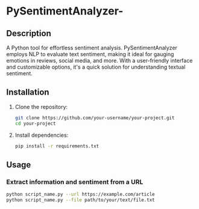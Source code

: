 # PySentimentAnalyzer-

## Description

A Python tool for effortless sentiment analysis. PySentimentAnalyzer employs NLP to evaluate text sentiment, making it ideal for gauging emotions in reviews, social media, and more. With a user-friendly interface and customizable options, it's a quick solution for understanding textual sentiment.

## Installation

1. Clone the repository:

   ```bash
   git clone https://github.com/your-username/your-project.git
   cd your-project
   ```

2. Install dependencies:
   ```bash
   pip install -r requirements.txt
   ```

## Usage

### Extract information and sentiment from a URL

```bash
python script_name.py --url https://example.com/article
python script_name.py --file path/to/your/text/file.txt
```
